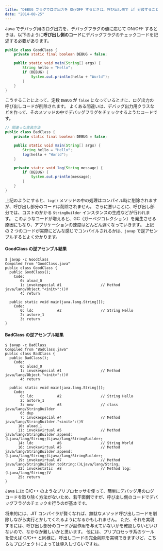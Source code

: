 ```yaml
---
title: "DEBUG フラグでログ出力を ON/OFF するときは、呼び出し側で if 分岐すること"
date: "2014-08-25"
---
```


Java でデバッグ用のログ出力を、デバッグフラグの値に応じて ON/OFF するときは、以下のように**呼び出し側のコード**にデバッグフラグのチェックコードを記述する必要があります。

~~~ java
public class GoodClass {
    private static final boolean DEBUG = false;

    public static void main(String[] args) {
        String hello = "Hello";
        if (DEBUG) {
            System.out.println(hello + "World");
        }
    }
}
~~~

こうすることによって、定数 `DEBUG` が `false` になっているときに、ログ出力の呼び出しコードが削除されます。
よくある間違いは、デバッグ出力用クラスなどを作って、そのメソッドの中でデバッグフラグをチェックするようなコードです。

~~~ java
// 間違った実装方法
public class BadClass {
    private static final boolean DEBUG = false;

    public static void main(String[] args) {
        String hello = "Hello";
        log(hello + "World");
    }

    private static void log(String message) {
        if (DEBUG) {
            System.out.println(message);
        }
    }
}
~~~

上記のようにすると、`log()` メソッドの中の処理はコンパイル時に削除されますが、呼び出し部分のコードは削除されません。
さらに悪いことに、呼び出し部分では、コストのかかる `StringBuilder` インスタンスの生成などが行われます。
このようなコードが増えると、GC（ガーベジコレクション）を発生させる原因にもなり、アプリケーションの速度はどんどん遅くなっていきます。
上記の 2 つのコードが実際にどんな感じでコンパイルされるかは、`javap` で逆アセンブルするとよく分かります。

#### GoodClass の逆アセンブル結果

~~~
$ javap -c GoodClass
Compiled from "GoodClass.java"
public class GoodClass {
  public GoodClass();
    Code:
       0: aload_0
       1: invokespecial #1                  // Method java/lang/Object."<init>":()V
       4: return

  public static void main(java.lang.String[]);
    Code:
       0: ldc           #2                  // String Hello
       2: astore_1
       3: return
}
~~~

#### BadClass の逆アセンブル結果

~~~
$ javap -c BadClass
Compiled from "BadClass.java"
public class BadClass {
  public BadClass();
    Code:
       0: aload_0
       1: invokespecial #1                  // Method java/lang/Object."<init>":()V
       4: return

  public static void main(java.lang.String[]);
    Code:
       0: ldc           #2                  // String Hello
       2: astore_1
       3: new           #3                  // class java/lang/StringBuilder
       6: dup
       7: invokespecial #4                  // Method java/lang/StringBuilder."<init>":()V
      10: aload_1
      11: invokevirtual #5                  // Method java/lang/StringBuilder.append:(Ljava/lang/String;)Ljava/lang/StringBuilder;
      14: ldc           #6                  // String World
      16: invokevirtual #5                  // Method java/lang/StringBuilder.append:(Ljava/lang/String;)Ljava/lang/StringBuilder;
      19: invokevirtual #7                  // Method java/lang/StringBuilder.toString:()Ljava/lang/String;
      22: invokestatic  #8                  // Method log:(Ljava/lang/String;)V
      25: return
}
~~~

Java には C/C++ のようなプリプロセッサを使って、簡単にデバッグ用のログコードを取り除く方法がないため、若干面倒ですが、呼び出し側のコードでデバッグフラグのチェックを行うのが基本です。

将来的には、JIT コンパイラが賢くなれば、無駄なメソッド呼び出しコードを削除しながら実行とかしてくれるようになるかもしれません。
ただ、それを実現するには、呼び出し部分のコードが副作用を与えていないかを確認しないといけないので、なかなか難しいかと思います。
他には、プリプロセッサ系のツールを使えば C/C++ と同様に、呼出しコードの完全削除を実現できますけど、こちらもプロジェクトによっては導入しづらいですね。

